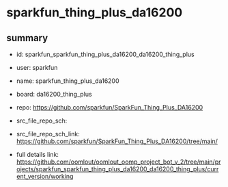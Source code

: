 # sparkfun_thing_plus_da16200
 
## summary 
* id: sparkfun_sparkfun_thing_plus_da16200_da16200_thing_plus
* user: sparkfun
* name: sparkfun_thing_plus_da16200
* board: da16200_thing_plus
* repo: https://github.com/sparkfun/SparkFun_Thing_Plus_DA16200



* src_file_repo_sch: 
* src_file_repo_sch_link: https://github.com/sparkfun/SparkFun_Thing_Plus_DA16200/tree/main/
* full details link: https://github.com/oomlout/oomlout_oomp_project_bot_v_2/tree/main/projects/sparkfun_sparkfun_thing_plus_da16200_da16200_thing_plus/current_version/working  







